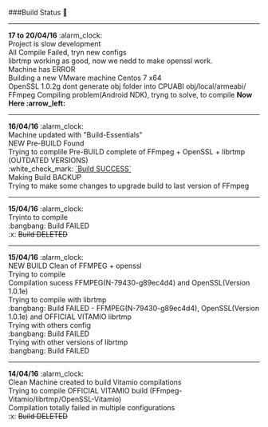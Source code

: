 ###Build Status :syringe:

<hr>
<b>17 to 20/04/16</b> :alarm_clock:
<br>Project is slow development
<br>All Compile Failed, tryn new configs
<br>librtmp working as good, now we nedd to make openssl work.
<br>Machine has ERROR
<br>Building a new VMware machine Centos 7 x64
<br>OpenSSL 1.0.2g dont generate obj folder into CPUABI obj/local/armeabi/<obj needed, dont generate>
<br>FFmpeg Compiling problem(Android NDK), tryng to solve, to compile   <b>Now Here :arrow_left:</b>

<hr>
<b>16/04/16</b> :alarm_clock:
<br>Machine updated with "Build-Essentials"
<br>NEW Pre-BUILD Found
<br>Trying to complile Pre-BUILD complete of FFmpeg + OpenSSL + librtmp (OUTDATED VERSIONS)
<br>:white_check_mark: <u>`Build SUCCESS`</u>
<br>Making Build BACKUP
<br>Trying to make some changes to upgrade build to last version of FFmpeg

<hr>
<b>15/04/16</b> :alarm_clock:
<br>Tryinto to compile
<br>:bangbang: Build FAILED
<br>:x: <s>Build DELETED</s>

<hr>
<b>15/04/16</b> :alarm_clock:
<br>NEW BUILD Clean of FFMPEG + openssl
<br>Trying to compile
<br>Compilation sucess FFMPEG(N-79430-g89ec4d4) and OpenSSL(Version 1.0.1e)
<br>Trying to compile with librtmp
<br>:bangbang: Build FAILED - FFMPEG(N-79430-g89ec4d4), OpenSSL(Version 1.0.1e) and OFFICIAL VITAMIO librtmp
<br>Trying with others config
<br>:bangbang: Build FAILED
<br>Trying with other versions of librtmp
<br>:bangbang: Build FAILED

<hr>
<b>14/04/16</b> :alarm_clock:
<br>Clean Machine created to build Vitamio compilations
<br>Trying to compile OFFICIAL VITAMIO build (FFmpeg-Vitamio/librtmp/OpenSSL-Vitamio)
<br>Compilation totally failed in multiple configurations
<br>:x: <s>Build DELETED</s>
